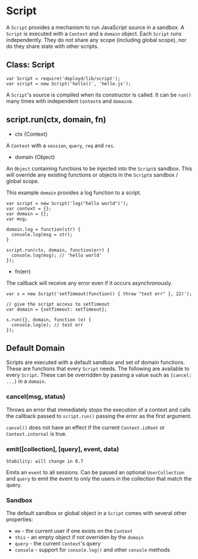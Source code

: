 # Script

A `Script` provides a mechanism to run JavaScript source in a sandbox. A `Script` is executed with a `Context` and a `domain` object. Each `Script` runs independently. They do not share any scope (including global scope), nor do they share state with other scripts.

## Class: Script

    var Script = require('deployd/lib/script');
    var script = new Script('hello()', 'hello.js');

A `Script`'s source is compiled when its constructor is called. It can be `run()` many times with independent `Context`s and `domain`s.

## script.run(ctx, domain, fn)

* ctx {Context}

A `Context` with a `session`, `query`, `req` and `res`.

* domain {Object}

An `Object` containing functions to be injected into the `Script`s sandbox. This will override any existing functions or objects in the `Script`s sandbox / global scope.

This example `domain` provides a log function to a script.

    var script = new Script('log("hello world")');
    var context = {};
    var domain = {};
    var msg;

    domain.log = function(str) {
      console.log(msg = str);
    }

    script.run(ctx, domain, function(err) {
      console.log(msg); // 'hello world'
    });

* fn(err)

The callback will receive any error even if it occurs asynchronously.

    var s = new Script('setTimeout(function() { throw "test err" }, 22)');
  
    // give the script access to setTimeout
    var domain = {setTimeout: setTimeout};
  
    s.run({}, domain, function (e) {
      console.log(e); // test err
    });
    
## Default Domain

Scripts are executed with a default sandbox and set of domain functions. These are functions that every `Script` needs. The following are available to every `Script`. These can be overridden by passing a value such as `{cancel: ...}` in a `domain`.

### cancel(msg, status)

Throws an error that immediately stops the execution of a context and calls the callback passed to `script.run()` passing the error as the first argument. 

`cancel()` does not have an effect if the current `Context.isRoot` or `Context.internal` is true.

### emit([collection], [query], event, data)

    Stability: will change in 0.7

Emits an `event` to all sessions. Can be passed an optional `UserCollection` and `query` to emit the event to only the users in the collection that match the query.

### Sandbox

The default sandbox or global object in a `Script` comes with several other properties:

 - `me` - the current user if one exists on the `Context`
 - `this` - an empty object if not overriden by the `domain`
 - `query` - the current `Context`'s query
 - `console` - support for `console.log()` and other `console` methods

